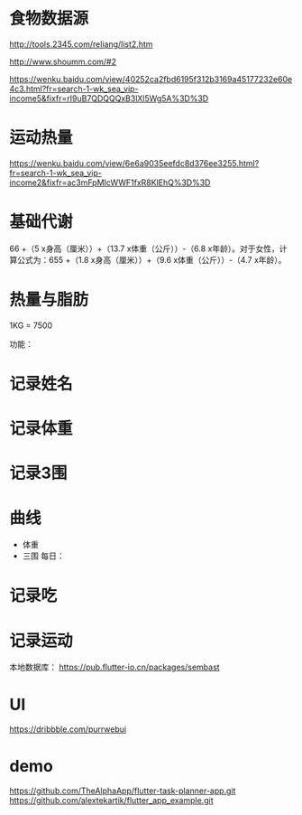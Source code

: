 # 食物数据源
http://tools.2345.com/reliang/list2.htm

http://www.shoumm.com/#2


https://wenku.baidu.com/view/40252ca2fbd6195f312b3169a45177232e60e4c3.html?fr=search-1-wk_sea_vip-income5&fixfr=rI9uB7QDQQQxB3lXl5Wg5A%3D%3D
# 运动热量
https://wenku.baidu.com/view/6e6a9035eefdc8d376ee3255.html?fr=search-1-wk_sea_vip-income2&fixfr=ac3mFpMIcWWF1fxR8KlEhQ%3D%3D


# 基础代谢

66 +（5 x身高（厘米））+（13.7 x体重（公斤））-（6.8 x年龄）。对于女性，计算公式为：655 +（1.8 x身高（厘米））+（9.6 x体重（公斤））-（4.7 x年龄）。

# 热量与脂肪
1KG = 7500



功能：
# 记录姓名
# 记录体重
# 记录3围
# 曲线
- 体重
- 三围
每日：
# 记录吃
# 记录运动


本地数据库：
https://pub.flutter-io.cn/packages/sembast


# UI
https://dribbble.com/purrwebui



# demo
https://github.com/TheAlphaApp/flutter-task-planner-app.git
https://github.com/alextekartik/flutter_app_example.git